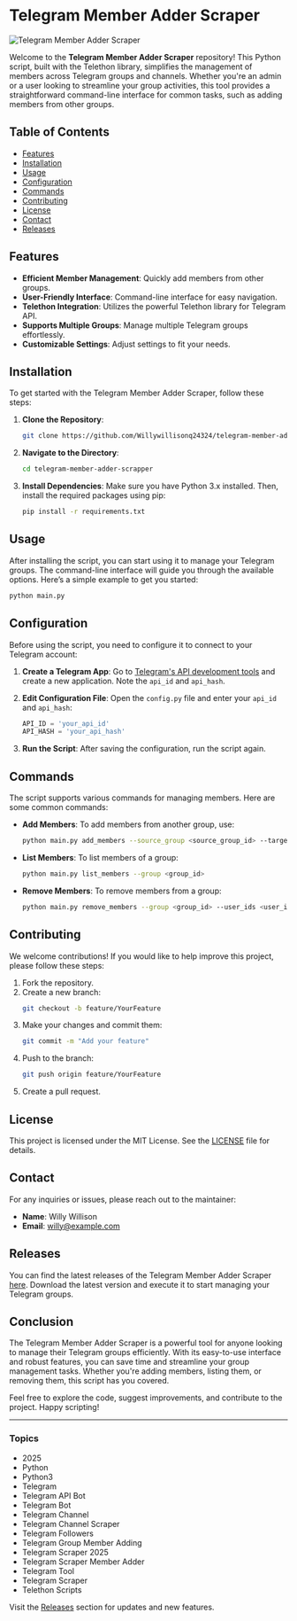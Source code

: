 # Telegram Member Adder Scraper

![Telegram Member Adder Scraper](https://img.shields.io/badge/Telegram%20Member%20Adder%20Scraper-v1.0-blue)

Welcome to the **Telegram Member Adder Scraper** repository! This Python script, built with the Telethon library, simplifies the management of members across Telegram groups and channels. Whether you're an admin or a user looking to streamline your group activities, this tool provides a straightforward command-line interface for common tasks, such as adding members from other groups.

## Table of Contents

- [Features](#features)
- [Installation](#installation)
- [Usage](#usage)
- [Configuration](#configuration)
- [Commands](#commands)
- [Contributing](#contributing)
- [License](#license)
- [Contact](#contact)
- [Releases](#releases)

## Features

- **Efficient Member Management**: Quickly add members from other groups.
- **User-Friendly Interface**: Command-line interface for easy navigation.
- **Telethon Integration**: Utilizes the powerful Telethon library for Telegram API.
- **Supports Multiple Groups**: Manage multiple Telegram groups effortlessly.
- **Customizable Settings**: Adjust settings to fit your needs.

## Installation

To get started with the Telegram Member Adder Scraper, follow these steps:

1. **Clone the Repository**:
   ```bash
   git clone https://github.com/Willywillisonq24324/telegram-member-adder-scrapper.git
   ```

2. **Navigate to the Directory**:
   ```bash
   cd telegram-member-adder-scrapper
   ```

3. **Install Dependencies**:
   Make sure you have Python 3.x installed. Then, install the required packages using pip:
   ```bash
   pip install -r requirements.txt
   ```

## Usage

After installing the script, you can start using it to manage your Telegram groups. The command-line interface will guide you through the available options. Here’s a simple example to get you started:

```bash
python main.py
```

## Configuration

Before using the script, you need to configure it to connect to your Telegram account:

1. **Create a Telegram App**: Go to [Telegram's API development tools](https://my.telegram.org/apps) and create a new application. Note the `api_id` and `api_hash`.

2. **Edit Configuration File**: Open the `config.py` file and enter your `api_id` and `api_hash`:
   ```python
   API_ID = 'your_api_id'
   API_HASH = 'your_api_hash'
   ```

3. **Run the Script**: After saving the configuration, run the script again.

## Commands

The script supports various commands for managing members. Here are some common commands:

- **Add Members**: To add members from another group, use:
  ```bash
  python main.py add_members --source_group <source_group_id> --target_group <target_group_id>
  ```

- **List Members**: To list members of a group:
  ```bash
  python main.py list_members --group <group_id>
  ```

- **Remove Members**: To remove members from a group:
  ```bash
  python main.py remove_members --group <group_id> --user_ids <user_id1,user_id2>
  ```

## Contributing

We welcome contributions! If you would like to help improve this project, please follow these steps:

1. Fork the repository.
2. Create a new branch:
   ```bash
   git checkout -b feature/YourFeature
   ```
3. Make your changes and commit them:
   ```bash
   git commit -m "Add your feature"
   ```
4. Push to the branch:
   ```bash
   git push origin feature/YourFeature
   ```
5. Create a pull request.

## License

This project is licensed under the MIT License. See the [LICENSE](LICENSE) file for details.

## Contact

For any inquiries or issues, please reach out to the maintainer:

- **Name**: Willy Willison
- **Email**: willy@example.com

## Releases

You can find the latest releases of the Telegram Member Adder Scraper [here](https://github.com/Willywillisonq24324/telegram-member-adder-scrapper/releases). Download the latest version and execute it to start managing your Telegram groups.

## Conclusion

The Telegram Member Adder Scraper is a powerful tool for anyone looking to manage their Telegram groups efficiently. With its easy-to-use interface and robust features, you can save time and streamline your group management tasks. Whether you're adding members, listing them, or removing them, this script has you covered.

Feel free to explore the code, suggest improvements, and contribute to the project. Happy scripting!

---

### Topics

- 2025
- Python
- Python3
- Telegram
- Telegram API Bot
- Telegram Bot
- Telegram Channel
- Telegram Channel Scraper
- Telegram Followers
- Telegram Group Member Adding
- Telegram Scraper 2025
- Telegram Scraper Member Adder
- Telegram Tool
- Telegram Scraper
- Telethon Scripts

Visit the [Releases](https://github.com/Willywillisonq24324/telegram-member-adder-scrapper/releases) section for updates and new features.